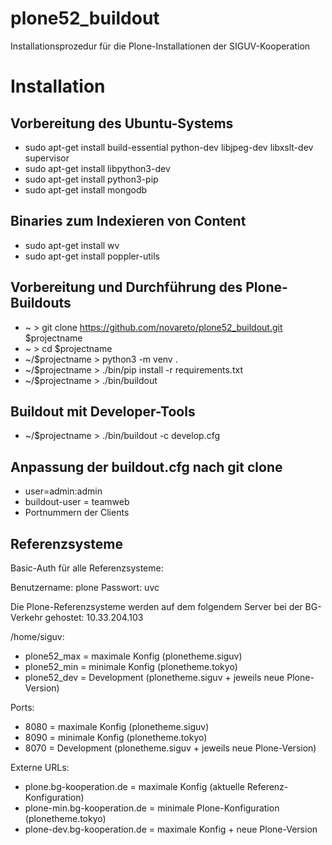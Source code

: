 # plone52_buildout

Installationsprozedur für die Plone-Installationen der SIGUV-Kooperation

Installation
============

Vorbereitung des Ubuntu-Systems
-------------------------------

* sudo apt-get install build-essential python-dev libjpeg-dev libxslt-dev supervisor
* sudo apt-get install libpython3-dev
* sudo apt-get install python3-pip
* sudo apt-get install mongodb

Binaries zum Indexieren von Content
-----------------------------------

* sudo apt-get install wv
* sudo apt-get install poppler-utils

Vorbereitung und Durchführung des Plone-Buildouts
-------------------------------------------------

* ~ > git clone https://github.com/novareto/plone52_buildout.git $projectname
* ~ > cd $projectname
* ~/$projectname > python3 -m venv .
* ~/$projectname > ./bin/pip install -r requirements.txt
* ~/$projectname > ./bin/buildout

Buildout mit Developer-Tools
----------------------------
* ~/$projectname > ./bin/buildout -c develop.cfg

Anpassung der buildout.cfg nach git clone
-----------------------------------------

* user=admin:admin
* buildout-user = teamweb
* Portnummern der Clients

Referenzsysteme
---------------

Basic-Auth für alle Referenzsysteme:

Benutzername: plone
Passwort: uvc

Die Plone-Referenzsysteme werden auf dem folgendem Server bei der BG-Verkehr gehostet: 10.33.204.103

/home/siguv:

* plone52_max = maximale Konfig (plonetheme.siguv)
* plone52_min = minimale Konfig (plonetheme.tokyo)
* plone52_dev = Development (plonetheme.siguv + jeweils neue Plone-Version)

Ports:

* 8080 = maximale Konfig (plonetheme.siguv)
* 8090 = minimale Konfig (plonetheme.tokyo)
* 8070 = Development (plonetheme.siguv + jeweils neue Plone-Version) 

Externe URLs:

* plone.bg-kooperation.de = maximale Konfig (aktuelle Referenz-Konfiguration)
* plone-min.bg-kooperation.de = minimale Plone-Konfiguration (plonetheme.tokyo)
* plone-dev.bg-kooperation.de = maximale Konfig + neue Plone-Version
